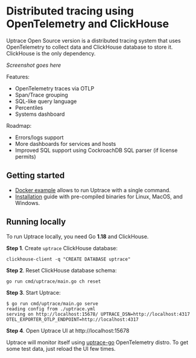 # Distributed tracing using OpenTelemetry and ClickHouse

Uptrace Open Source version is a distributed tracing system that uses OpenTelemetry to collect data
and ClickHouse database to store it. ClickHouse is the only dependency.

_Screenshot goes here_

Features:

- OpenTelemetry traces via OTLP
- Span/Trace grouping
- SQL-like query language
- Percentiles
- Systems dashboard

Roadmap:

- Errors/logs support
- More dashboards for services and hosts
- Improved SQL support using CockroachDB SQL parser (if license permits)

## Getting started

- [Docker example](example/docker) allows to run Uptrace with a single command.
- [Installation]() guide with pre-compiled binaries for Linux, MacOS, and Windows.

## Running locally

To run Uptrace locally, you need Go **1.18** and ClickHouse.

**Step 1**. Create `uptrace` ClickHouse database:

```shell
clickhouse-client -q "CREATE DATABASE uptrace"
```

**Step 2**. Reset ClickHouse database schema:

```shell
go run cmd/uptrace/main.go ch reset
```

**Step 3**. Start Uptrace:

```
$ go run cmd/uptrace/main.go serve
reading config from ./uptrace.yml
serving on http://localhost:15678/ UPTRACE_DSN=http://localhost:4317 OTEL_EXPORTER_OTLP_ENDPOINT=http://localhost:4317
```

**Step 4**. Open Uptrace UI at http://localhost:15678

Uptrace will monitor itself using [uptrace-go](https://github.com/uptrace/uptrace-go) OpenTelemetry
distro. To get some test data, just reload the UI few times.
